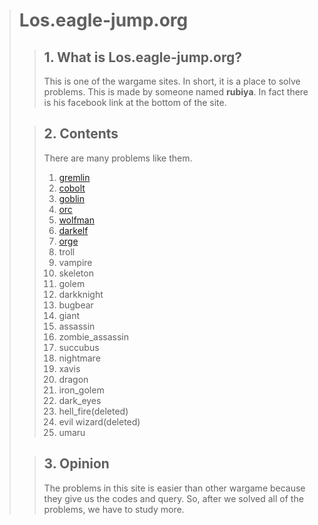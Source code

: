 > # **Los.eagle-jump.org**
>> ## 1. What is **Los.eagle-jump.org**?
>> This is one of the wargame sites. In short, it is a place to solve problems.
> This is made by someone named **rubiya**. In fact there is his facebook link at the bottom of the site.
>
>> ## 2. **Contents**
>> There are many problems like them.  
>> 1. [gremlin](https://github.com/moreal/TIL/blob/master/Security/WarGame/WriteUp/los.eagle-jump.org/01.%20Gremlin.md)
>> 2. [cobolt](https://github.com/moreal/TIL/blob/master/Security/WarGame/WriteUp/los.eagle-jump.org/02.%20Cobolt.md)
>> 3. [goblin](https://github.com/moreal/TIL/blob/master/Security/WarGame/WriteUp/los.eagle-jump.org/03.%20Goblin.md)
>> 4. [orc](https://github.com/moreal/TIL/blob/master/Security/WarGame/WriteUp/los.eagle-jump.org/04.%20Orc.md)
>> 5. [wolfman](https://github.com/moreal/TIL/blob/master/Security/WarGame/WriteUp/los.eagle-jump.org/05.%20Wolfman.md)
>> 6. [darkelf](https://github.com/moreal/TIL/blob/master/Security/WarGame/WriteUp/los.eagle-jump.org/06.%20Darkelf.md)
>> 7. [orge](https://github.com/moreal/TIL/blob/master/Security/WarGame/WriteUp/los.eagle-jump.org/07.%20Orge.md)
>> 8. troll
>> 9. vampire
>> 10. skeleton
>> 11. golem
>> 12. darkknight
>> 13. bugbear
>> 14. giant
>> 15. assassin
>> 16. zombie_assassin
>> 17. succubus
>> 18. nightmare
>> 19. xavis
>> 20. dragon
>> 21. iron_golem
>> 22. dark_eyes
>> 23. hell_fire(deleted)
>> 24. evil wizard(deleted)
>> 25. umaru
>
>> ## 3. Opinion
>> The problems in this site is easier than other wargame because they give us the codes and query.
>> So, after we solved all of the problems, we have to study more.
